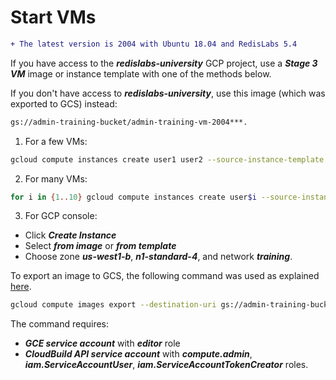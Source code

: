 # Start VMs

```diff
+ The latest version is 2004 with Ubuntu 18.04 and RedisLabs 5.4
```

If you have access to the ***redislabs-university*** GCP project, use a ***Stage 3 VM*** image or instance template with one of the methods below.

If you don't have access to ***redislabs-university***, use this image (which was exported to GCS) instead:

```bash
gs://admin-training-bucket/admin-training-vm-2004***.
```

1. For a few VMs:

```bash
gcloud compute instances create user1 user2 --source-instance-template admin-training-3 --zone=us-west1-b
```

2. For many VMs:

```bash
for i in {1..10} gcloud compute instances create user$i --source-instance-template admin-training-3 --zone=us-west1-b
```

3. For GCP console:
- Click ***Create Instance***
- Select ***from image*** or ***from template***
- Choose zone ***us-west1-b***, ***n1-standard-4***, and network ***training***.

To export an image to GCS, the following command was used as explained [here](https://cloud.google.com/compute/docs/images/export-image).

```bash
gcloud compute images export --destination-uri gs://admin-training-bucket/admin-training-vm-2004 --image admin-training-3
```

The command requires:
- ***GCE service account*** with ***editor*** role
- ***CloudBuild API service account*** with ***compute.admin***, ***iam.ServiceAccountUser***,  ***iam.ServiceAccountTokenCreator*** roles.
